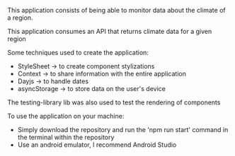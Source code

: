 This application consists of being able to monitor data about the climate of a region.

This application consumes an API that returns climate data for a given region

Some techniques used to create the application:

- StyleSheet -> to create component stylizations
- Context -> to share information with the entire application
- Dayjs -> to handle dates
- asyncStorage -> to store data on the user's device

The testing-library lib was also used to test the rendering of components

To use the application on your machine:

- Simply download the repository and run the 'npm run start' command in the terminal within the repository
- Use an android emulator, I recommend Android Studio
